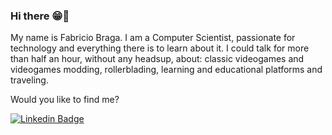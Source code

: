 ### Hi there 😁👋

My name is Fabricio Braga. I am a Computer Scientist, passionate for technology and everything there is to learn about it. I could talk for more than half an hour, without any headsup, about: classic videogames and videogames modding, rollerblading, learning and educational platforms and traveling.   

Would you like to find me?

[![Linkedin Badge](https://img.shields.io/badge/-LinkedIn-blue?style=flat-square&logo=Linkedin&logoColor=white&link=https://www.linkedin.com/in/felipefialho)](https://www.linkedin.com/in/fabriciortbraga)


<!--
**bragafabricio/bragafabricio** is a ✨ _special_ ✨ repository because its `README.md` (this file) appears on your GitHub profile.

Here are some ideas to get you started:

- 🔭 I’m currently working on ...
- 🌱 I’m currently learning ...
- 👯 I’m looking to collaborate on ...
- 🤔 I’m looking for help with ...
- 💬 Ask me about ...
- 📫 How to reach me: ...
- 😄 Pronouns: ...
- ⚡ Fun fact: ...
-->
